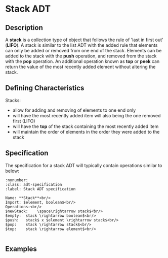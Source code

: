 # Stack ADT

## Description
A **stack** is a collection type of object that follows the rule of 'last in first out' (**LIFO**). A stack is similar to the list ADT with the added rule that elements can only be added or removed from one end of the stack. Elements can be added to the stack with the **push** operation, and removed from the stack with the **pop** operation. An additional operation known as **top** or **peek** can return the value of the most recently added element without altering the stack.

## Defining Characteristics
Stacks:
- allow for adding and removing of elements to one end only
- will have the most recently added item will also being the one removed first (LIFO)
- will have the **top** of the stack containing the most recently added item
- will maintain the order of elements in the order they were added to the stack

## Specification

The specification for a stack ADT will typically contain operations similar to below:

```{prf:definition}
:nonumber:
:class: adt-specification
:label: Stack ADT specification

Name: **Stack**<br/>
Import: $element, boolean$<br/>
Operations:<br/>
$newStack:    \space\rightarrow stack$<br/>
$empty:  stack \rightarrow boolean$<br/>
$push:   stack$ x $element \rightarrow stack$<br/>
$pop:    stack \rightarrow stack$<br/>
$top:    stack \rightarrow element$<br/>


```



## Examples
